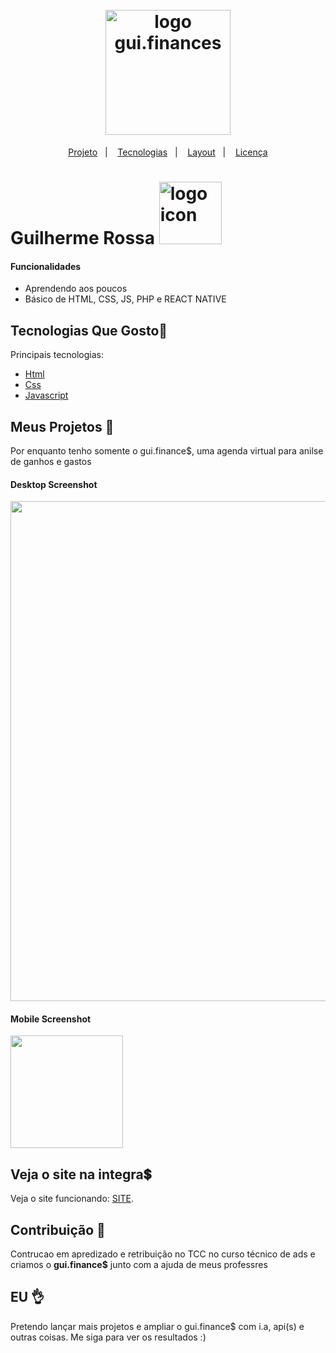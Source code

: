 <h1 align="center">
  <br>
    <img src="https://guifinance.vercel.app/frontend/assets/logo-gui-branca.svg" width="200" heigh="150" alt="logo gui.finances">
</h1>
<p align="center">
    <a href="#devfinances-">Projeto</a>&nbsp;&nbsp;&nbsp;|&nbsp;&nbsp;&nbsp;
    <a href="#tecnologias-">Tecnologias</a>&nbsp;&nbsp;&nbsp;|&nbsp;&nbsp;&nbsp;
    <a href="#layout-">Layout</a>&nbsp;&nbsp;&nbsp;|&nbsp;&nbsp;&nbsp;
    <a href="#licença-%EF%B8%8F">Licença</a>
</p>

# Guilherme Rossa <img src="https://guifinance.vercel.app/frontend/assets/logo-gui-branca.svg" width="100" alt="logo icon">

#### Funcionalidades
* Aprendendo aos poucos
* Básico de HTML, CSS, JS, PHP e REACT NATIVE

## Tecnologias Que Gosto🚀
Principais tecnologias:

- [Html](https://pt.wikipedia.org/wiki/HTML)
- [Css](https://pt.wikipedia.org/wiki/Cascading_Style_Sheets)
- [Javascript](https://pt.wikipedia.org/wiki/JavaScript)

## Meus Projetos 🚧
Por enquanto tenho somente o gui.finance$, uma agenda virtual para anilse de ganhos e gastos
#### Desktop Screenshot
<div style="display: flex; flex-direction: 'column'; align-items: 'center';">
<!-- Responsive, 1440 x 900, 50% (Laptop L - 1440px)-->
    <img src="https://github.com/guilhermerossa405/gui.financas/blob/master/desktop.png?raw=true" width="800px">
    
</div>

#### Mobile Screenshot
<div style="display: flex; flex-direction: 'row';">
<!-- Responsive, 425 x 900, 60% (Mobile L - 425px)-->
    <img src="https://github.com/guilhermerossa405/gui.financas/blob/master/mobile.png?raw=true" width="180">

</div>

## Veja o site na integra💲

Veja o site funcionando: [SITE](https://guifinance.vercel.app).

## Contribuição 💭
Contrucao em apredizado e retribuição no TCC no curso técnico de ads e criamos o **gui.finance$** junto com a ajuda de meus professres

## EU 👌
Pretendo lançar mais projetos e ampliar o gui.finance$ com i.a, api(s) e outras coisas. Me siga para ver os resultados :)

